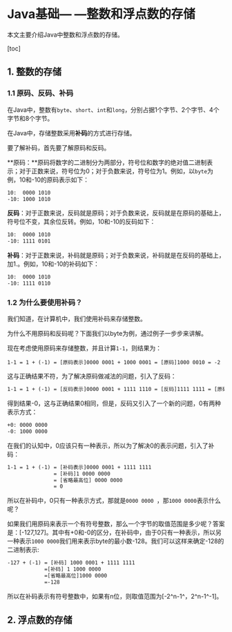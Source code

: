 # Java基础— —整数和浮点数的存储

本文主要介绍Java中整数和浮点数的存储。

[toc]

## 1. 整数的存储

### 1.1 原码、反码、补码

在Java中，整数有`byte`、`short`、`int`和`long`，分别占据1个字节、2个字节、4个字节和8个字节。

在Java中，存储整数采用**补码**的方式进行存储。

要了解补码，首先要了解原码和反码。

**原码：**原码将数字的二进制分为两部分，符号位和数字的绝对值二进制表示；对于正数来说，符号位为0；对于负数来说，符号位为1。例如，以`byte`为例，10和-10的原码表示如下：

```txt
10:  0000 1010
-10: 1000 1010
```

**反码**：对于正数来说，反码就是原码；对于负数来说，反码就是在原码的基础上，符号位不变，其余位反转。例如，10和-10的反码如下：

```txt
10:  0000 1010
-10: 1111 0101
```

**补码**：对于正数来说，补码就是原码；对于负数来说，补码就是在反码的基础上，加1.。例如，10和-10的补码如下：

```txt
10:  0000 1010
-10: 1111 0110
```



### 1.2 为什么要使用补码？

我们知道，在计算机中，我们使用补码来存储整数。

为什么不用原码和反码呢？下面我们以byte为例，通过例子一步步来讲解。

现在考虑使用原码来存储整数，并且计算`1-1`，则结果为：

```txt'\
1-1 = 1 + (-1) = [原码表示]0000 0001 + 1000 0001 = [原码]1000 0010 = -2
```

这与正确结果不符，为了解决原码做减法的问题，引入了反码：

```txt
1-1 = 1 + (-1) = [反码表示]0000 0001 + 1111 1110 = [反码]1111 1111 = [原码]1000 0000 = -0
```

得到结果-0，这与正确结果0相同，但是，反码又引入了一个新的问题，0有两种表示方式：

```txt
+0: 0000 0000
-0: 1000 0000
```

在我们的认知中，0应该只有一种表示，所以为了解决0的表示问题，引入了补码：

```txt
1-1 = 1 + (-1) = [补码表示]0000 0001 + 1111 1111 
			   = [补码]1 0000 0000 
			   = [省略最高位] 0000 0000
			   = 0
```

所以在补码中，0只有一种表示方式，那就是`0000 0000 `，那`1000 0000`表示什么呢？

如果我们用原码来表示一个有符号整数，那么一个字节的取值范围是多少呢？答案是：[-127,127]。其中有+0和-0的区分，在补码中，由于0只有一种表示，所以另一种表示`1000 0000`我们用来表示byte的最小数-128。我们可以这样来确定-128的二进制表示:

```txt
-127 + (-1) = [补码] 1000 0001 + 1111 1111
			=[补码] 1 1000 0000
			=[省略最高位]1000 0000
			=-128
```

所以在补码表示有符号整数中，如果有n位，则取值范围为[-2^n-1^，2^n-1^-1]。



## 2. 浮点数的存储
